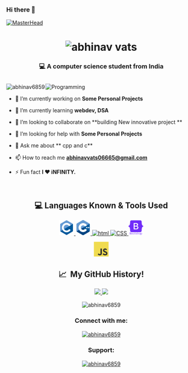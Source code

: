 ### Hi there 👋
[![MasterHead](https://miro.medium.com/max/1400/1*vkfI4nFNheC5v0p7wzDtGg.gif)](https://github.com/abhinav6859/abhinav6859)
<!--<h1 align="center"> <img src="https://readme-typing-svg.demolab.com/?lines=Hi+👋+,+I+am+Abhinav+Vats!&font=Fira%40Code&center=true&width=380&height=70&duration=8000&pause=5000" alt="Example Usage - README Typing SVG"></h1> --->

<h1 align="center"> <img src="https://readme-typing-svg.demolab.com/?font=Fira+Code&weight=500&size=40&pause=1000&background=77CFFF18&width=600&height=100&lines=Hi+%F0%9F%91%8B+%2C+I+am+Abhinav+Vats!"alt="abhinav vats"></h1> 

<h3 align="center">💻 A computer science student from India</h3>

<h2 align="center">
 
</h2>

<img align="right" alt="Programming" width="400" src = "https://cdn.dribbble.com/users/1059583/screenshots/4171367/coding-freak.gif">

<p align="left"> <img src="https://komarev.com/ghpvc/?username=abhinav6859&label=Profile%20views&color=0e75b6&style=flat" alt="abhinav6859" /> </p>

- 🔭 I’m currently working on **Some Personal Projects**

- 🌱 I’m currently learning **webdev, DSA**

- 👯 I’m looking to collaborate on **building New innovative project **

- 🤝 I’m looking for help with **Some Personal Projects**

- 💬 Ask me about ** cpp and c**

- 📫 How to reach me **abhinavvats06665@gmail.com**

- ⚡ Fun fact **I ❤️ iNFINITY.**

<div align="center">

&nbsp;
## 💻 Languages Known & Tools Used
<p align="center"> <a href="https://www.cprogramming.com/" target="_blank" rel="noreferrer"> <img src="https://raw.githubusercontent.com/devicons/devicon/master/icons/c/c-original.svg" alt="c" width="40" height="40"/> </a> <a href="https://www.w3schools.com/cpp/" target="_blank" rel="noreferrer"> <img src="https://raw.githubusercontent.com/devicons/devicon/master/icons/cplusplus/cplusplus-original.svg" alt="cplusplus" width="40" height="40"/> </a> <a href="https://www.w3schools.com/html/" target="_blank" rel="noreferrer"> <img src="https://upload.wikimedia.org/wikipedia/commons/thumb/6/61/HTML5_logo_and_wordmark.svg/120px-HTML5_logo_and_wordmark.svg.png" alt="html" width="40" height="40"/> </a> <a href="https://www.w3schools.com/css/" target="_blank" rel="noreferrer"> <img src="https://upload.wikimedia.org/wikipedia/commons/thumb/d/d5/CSS3_logo_and_wordmark.svg/120px-CSS3_logo_and_wordmark.svg.png" alt="CSS" width="40" height="40"/> </a>
  <a href="https://getbootstrap.com/" target="_blank" rel="noreferrer"> <img src="https://raw.githubusercontent.com/devicons/devicon/master/icons/bootstrap/bootstrap-plain-wordmark.svg" alt="Bootstrap" width="40" height="40"/> </a>

 <a href="https://developer.mozilla.org/en-US/docs/Web/JavaScript" target="_blank" rel="noreferrer"> <img src="https://raw.githubusercontent.com/devicons/devicon/master/icons/javascript/javascript-original.svg" alt="javascript" width="40" height="40"/> </a>
  <!--<a href="https://dart.dev" target="_blank" rel="noreferrer"> <img src="https://www.vectorlogo.zone/logos/dartlang/dartlang-icon.svg" alt="dart" width="40" height="40"/> </a> <a href="https://www.figma.com/" target="_blank" rel="noreferrer"> <img src="https://www.vectorlogo.zone/logos/figma/figma-icon.svg" alt="figma" width="40" height="40"/> </a> <a href="https://firebase.google.com/" target="_blank" rel="noreferrer"> <img src="https://www.vectorlogo.zone/logos/firebase/firebase-icon.svg" alt="firebase" width="40" height="40"/> </a> <a href="https://flutter.dev" target="_blank" rel="noreferrer"> <img src="https://www.vectorlogo.zone/logos/flutterio/flutterio-icon.svg" alt="flutter" width="40" height="40"/> </a> <a href="https://www.java.com" target="_blank" rel="noreferrer"> <img src="https://raw.githubusercontent.com/devicons/devicon/master/icons/java/java-original.svg" alt="java" width="40" height="40"/> </a> <a href="https://www.mysql.com/" target="_blank" rel="noreferrer"> <img src="https://raw.githubusercontent.com/devicons/devicon/master/icons/mysql/mysql-original-wordmark.svg" alt="mysql" width="40" height="40"/> </a> </p>   -->


<h2> 📈 &nbsp;My GitHub History!</h2>
<a href="https://github.com/abhinav6859">
  <img height="180em" src="https://github-readme-stats.vercel.app/api?username=abhinav6859&theme=noctis_minimus&show_icons=true" />
  <img height="180em" src="https://github-readme-stats.vercel.app/api/top-langs/?username=abhinav6859&theme=noctis_minimus&layout=compact" />
</a>
<p><img align="center" src="https://github-readme-streak-stats.herokuapp.com/?user=abhinav6859&" alt="abhinav6859" /></p>

<h3 align="center">Connect with me:</h3>
<p align="center">
<a href="https://www.leetcode.com/abhinav6859" target="blank"><img align="center" src="https://raw.githubusercontent.com/rahuldkjain/github-profile-readme-generator/master/src/images/icons/Social/leet-code.svg" alt="abhinav6859" height="30" width="40" /></a>
<!-- <a href="https://auth.geeksforgeeks.org/user/rudranaranyis" target="blank"><img align="center" src="https://raw.githubusercontent.com/rahuldkjain/github-profile-readme-generator/master/src/images/icons/Social/geeks-for-geeks.svg" alt="rudranaranyis" height="30" width="40" /></a>
</p> -->
  
<h3 align="center">Support:</h3>
<p align="center"><a href="https://www.buymeacoffee.com/abhinav6859"> <img align="center" src="https://cdn.buymeacoffee.com/buttons/v2/default-yellow.png" height="50" width="210" alt="abhinav6859" /></a></p><br><br>
<!--
**abhinav6859/abhinav6859** is a ✨ _special_ ✨ repository because its `README.md` (this file) appears on your GitHub profile.

Here are some ideas to get you started:

- 🔭 I’m currently working on ...
- 🌱 I’m currently learning ...
- 👯 I’m looking to collaborate on ...
- 🤔 I’m looking for help with ...
- 💬 Ask me about ...
- 📫 How to reach me: ...abhinavvats06665@gmail.com

- 😄 Pronouns: ...
- ⚡ Fun fact: ...
-->
